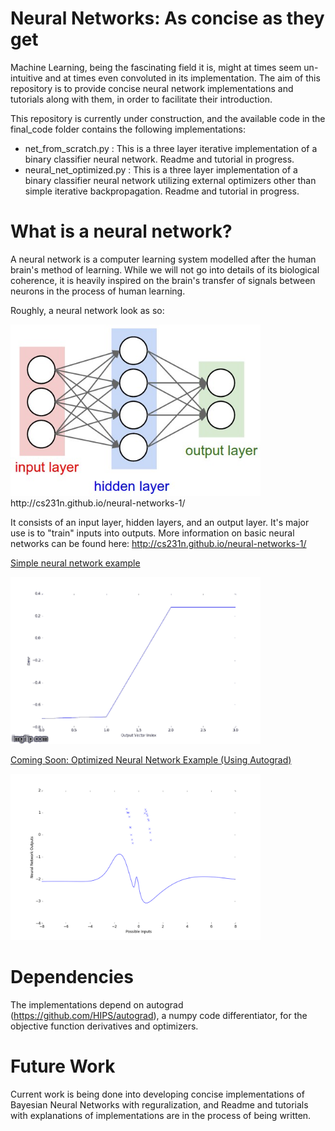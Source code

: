 # Neural Networks: As concise as they get

Machine Learning, being the fascinating field it is, might at times seem un-intuitive and at times even convoluted in its implementation. The aim of this repository is to provide concise neural network implementations and tutorials along with them, in order to facilitate their introduction.

This repository is currently under construction, and the available code in the final_code folder contains the following implementations:

  - net_from_scratch.py : This is a three layer iterative implementation of a binary classifier neural network. Readme and tutorial in progress.
  - neural_net_optimized.py : This is a three layer implementation of a binary classifier neural network utilizing external optimizers other than simple iterative backpropagation. Readme and tutorial in progress.

# What is a neural network?

A neural network is a computer learning system modelled after the human brain's method of learning. While we will not go into details of its biological coherence, it is heavily inspired on the brain's transfer of signals between neurons in the process of human learning.

Roughly, a neural network look as so:

<img src="tutorials/neural_net.jpeg" width="400">
http://cs231n.github.io/neural-networks-1/


It consists of an input layer, hidden layers, and an output layer. It's major use is to "train" inputs into outputs. More information on basic neural networks can be found here: http://cs231n.github.io/neural-networks-1/

[Simple neural network example](tutorials/simple_neural_network_example.md)

<img src="tutorials/neural_net_backprop.gif" width="400">

[Coming Soon: Optimized Neural Network Example (Using Autograd)](tutorials/optimized_neural_network_example.md)

<img src="tutorials/neural_net_optimized.gif" width="400">

# Dependencies

The implementations depend on autograd (https://github.com/HIPS/autograd), a numpy code differentiator, for the objective function derivatives and optimizers. 
# Future Work

Current work is being done into developing concise implementations of Bayesian Neural Networks with reguralization, and Readme and tutorials with explanations of implementations are in the process of being written. 
